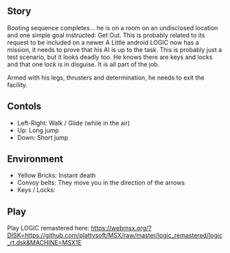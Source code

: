 ## Story

Booting sequence completes... he is on a room on an undisclosed location and one simple goal instructed: Get Out.
This is probably related to its request to be included on a newer A
Little android LOGIC now has a mission, it needs to prove that his AI is up to the task.
This is probably just a test scenario, but it looks deadly too. He knows there are keys and locks and that one lock is in disguise. It is all part of the job.

Armed with his legs, thrusters and determination, he needs to exit the facility.

## Contols

* Left-Right: Walk / Glide (while in the air)
* Up: Long jump
* Down: Short jump

## Environment

* Yellow Bricks: Instant death
* Convoy belts: They move you in the direction of the arrows
* Keys / Locks:

## Play

Play LOGIC remastered here: https://webmsx.org/?DISK=https://github.com/plattysoft/MSX/raw/master/logic_remastered/logic_rt.dsk&MACHINE=MSX1E



